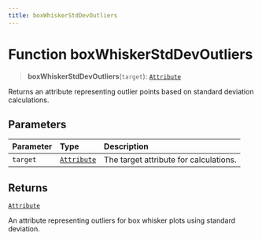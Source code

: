 ```yaml
---
title: boxWhiskerStdDevOutliers
---
```


# Function boxWhiskerStdDevOutliers

> **boxWhiskerStdDevOutliers**(`target`): [`Attribute`](../../../interfaces/interface.Attribute.md)

Returns an attribute representing outlier points based on standard deviation calculations.

## Parameters

| Parameter | Type | Description |
| :------ | :------ | :------ |
| `target` | [`Attribute`](../../../interfaces/interface.Attribute.md) | The target attribute for calculations. |

## Returns

[`Attribute`](../../../interfaces/interface.Attribute.md)

An attribute representing outliers for box whisker plots using standard deviation.
